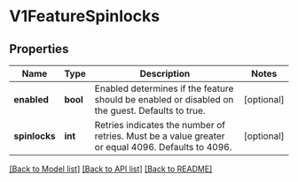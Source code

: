 # V1FeatureSpinlocks

## Properties
Name | Type | Description | Notes
------------ | ------------- | ------------- | -------------
**enabled** | **bool** | Enabled determines if the feature should be enabled or disabled on the guest. Defaults to true. | [optional] 
**spinlocks** | **int** | Retries indicates the number of retries. Must be a value greater or equal 4096. Defaults to 4096. | [optional] 

[[Back to Model list]](../README.md#documentation-for-models) [[Back to API list]](../README.md#documentation-for-api-endpoints) [[Back to README]](../README.md)


